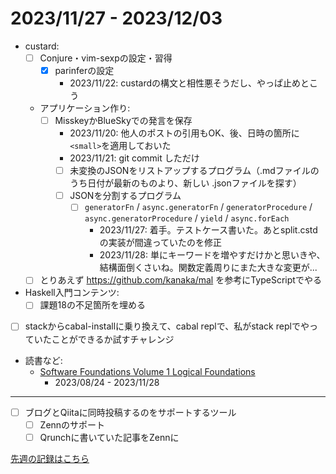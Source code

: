 # 2023/11/27 - 2023/12/03

- custard:
    - [ ] Conjure・vim-sexpの設定・習得
        - [x] parinferの設定
            - 2023/11/22: custardの構文と相性悪そうだし、やっぱ止めとこう
    - アプリケーション作り:
        - [ ] MisskeyかBlueSkyでの発言を保存
            - 2023/11/20: 他人のポストの引用もOK、後、日時の箇所に`<small>`を適用しておいた
            - 2023/11/21: git commit しただけ
            - [ ] 未変換のJSONをリストアップするプログラム（.mdファイルのうち日付が最新のものより、新しい .jsonファイルを探す）
            - [ ] JSONを分割するプログラム
                - [ ] `generatorFn` / `async.generatorFn` / `generatorProcedure` / `async.generatorProcedure` / `yield` / `async.forEach`
                    - 2023/11/27: 着手。テストケース書いた。あとsplit.cstdの実装が間違っていたのを修正
                    - 2023/11/28: 単にキーワードを増やすだけかと思いきや、結構面倒くさいね。関数定義周りにまた大きな変更が...
    - [ ] とりあえず <https://github.com/kanaka/mal> を参考にTypeScriptでやる
- Haskell入門コンテンツ:
    - [ ] 課題18の不足箇所を埋める
- [ ] stackからcabal-installに乗り換えて、cabal replで、私がstack replでやっていたことができるか試すチャレンジ
- 読書など:
    - [Software Foundations Volume 1 Logical Foundations](https://softwarefoundations.cis.upenn.edu/lf-current/index.html)
        - 2023/08/24 - 2023/11/28

------

- [ ] ブログとQiitaに同時投稿するのをサポートするツール
    - [ ] Zennのサポート
    - [ ] Qrunchに書いていた記事をZennに

[先週の記録はこちら](https://github.com/igrep/daily-commits/blob/3f61158f73b526856738a4d38bb3ba0b47219d2a/yesterday.md)
